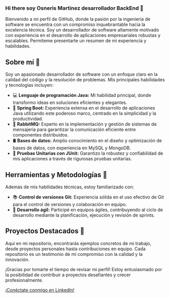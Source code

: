 ### Hi there soy Osneris Martinez desarrollador BackEnd 👋

Bienvenido a mi perfil de GitHub, donde la pasión por la ingeniería de software se encuentra con un compromiso inquebrantable hacia la excelencia técnica. Soy un desarrollador de software altamente motivado con experiencia en el desarrollo de aplicaciones empresariales robustas y escalables. Permíteme presentarte un resumen de mi experiencia y habilidades.

## Sobre mí 🚀
Soy un apasionado desarrollador de software con un enfoque claro en la calidad del código y la resolución de problemas. Mis principales habilidades y tecnologías incluyen:

- 💻 **Lenguaje de programación Java:** Mi habilidad principal, donde transformo ideas en soluciones eficientes y elegantes.
- 🚀 **Spring Boot:** Experiencia extensa en el desarrollo de aplicaciones Java utilizando este poderoso marco, centrado en la simplicidad y la productividad.
- 🐇 **RabbitMQ:** Experto en la implementación y gestión de sistemas de mensajería para garantizar la comunicación eficiente entre componentes distribuidos.
- 🛢️ **Bases de datos:** Amplio conocimiento en el diseño y optimización de bases de datos, con experiencia en MySQL y MongoDB.
- 🧪 **Pruebas Unitarias con JUnit:** Garantizo la robustez y confiabilidad de mis aplicaciones a través de rigurosas pruebas unitarias.

## Herramientas y Metodologías 🔧
Además de mis habilidades técnicas, estoy familiarizado con:

- 📚 **Control de versiones Git:** Experiencia sólida en el uso efectivo de Git para el control de versiones y colaboración en equipo.
- 🔄 **Desarrollo ágil:** Participé en equipos ágiles, contribuyendo al ciclo de desarrollo mediante la planificación, ejecución y revisión de sprints.

## Proyectos Destacados 🌟
Aquí en mi repositorio, encontrarás ejemplos concretos de mi trabajo, desde proyectos personales hasta contribuciones en equipo. Cada repositorio es un testimonio de mi compromiso con la calidad y la innovación.

¡Gracias por tomarte el tiempo de revisar mi perfil! Estoy entusiasmado por la posibilidad de contribuir a proyectos desafiantes y crecer profesionalmente.

[¡Conéctate conmigo en LinkedIn!](www.linkedin.com/in/osneris-martinez)


